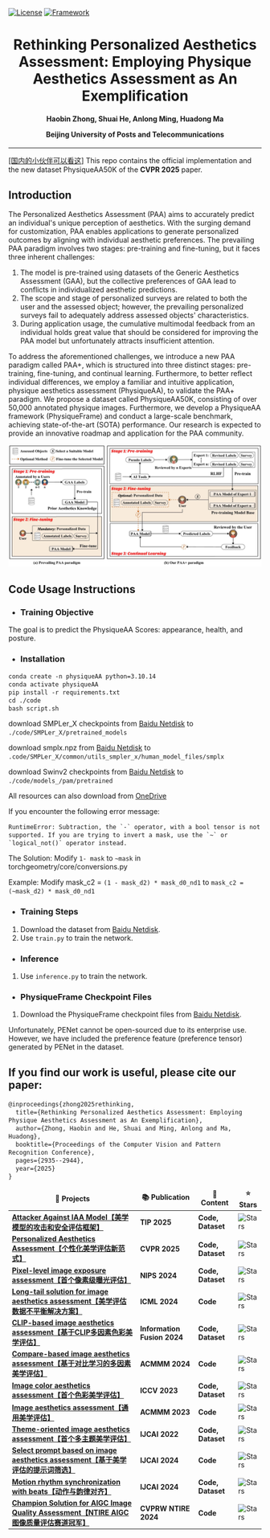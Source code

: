 [![License](https://img.shields.io/badge/License-Apache%202.0-blue.svg)](https://opensource.org/licenses/Apache-2.0)
[![Framework](https://img.shields.io/badge/PyTorch-%23EE4C2C.svg?&logo=PyTorch&logoColor=white)](https://pytorch.org/)

<div align="center">
<h1>
<b>
Rethinking Personalized Aesthetics Assessment: Employing Physique Aesthetics Assessment as An Exemplification
</b>
</h1>
<h4>
<b>
Haobin Zhong, Shuai He, Anlong Ming, Huadong Ma
    
Beijing University of Posts and Telecommunications
</b>
</h4>
</div>

-----------------------------------------


[[国内的小伙伴可以看这]](https://github.com/woshidandan/Rethinking-Personalized-Aesthetics-Assessment/blob/main/README_CN.md)
This repo contains the official implementation and the new dataset PhysiqueAA50K of the **CVPR 2025** paper.

## Introduction
The Personalized Aesthetics Assessment (PAA) aims to accurately predict an individual's unique perception of aesthetics. With the surging demand for customization, PAA enables applications to generate personalized outcomes by aligning with individual aesthetic preferences.
The prevailing PAA paradigm involves two stages: pre-training and fine-tuning, but it faces three inherent challenges: 

1) The model is pre-trained using datasets of the Generic Aesthetics Assessment (GAA), but the collective preferences of GAA lead to conflicts in individualized aesthetic predictions.
2) The scope and stage of personalized surveys are related to both the user and the assessed object; however, the prevailing personalized surveys fail to adequately address assessed objects' characteristics.
3) During application usage, the cumulative multimodal feedback from an individual holds great value that should be considered for improving the PAA model but unfortunately attracts insufficient attention.

To address the aforementioned challenges, we introduce a new PAA paradigm called PAA+, which is structured into three distinct stages: pre-training, fine-tuning, and continual learning. 
Furthermore, to better reflect individual differences, we employ a familiar and intuitive application, physique aesthetics assessment (PhysiqueAA), to validate the PAA+ paradigm.  We propose a dataset called PhysiqueAA50K, consisting of over 50,000 annotated physique images. Furthermore, we develop a PhysiqueAA framework (PhysiqueFrame) and conduct a large-scale benchmark, achieving state-of-the-art (SOTA) performance. Our research is expected to provide an innovative roadmap and application for the PAA community. 

<img src="paradigm_1.jpg">

## Code Usage Instructions

* ### **Training Objective**
The goal is to predict the PhysiqueAA Scores: appearance, health, and posture.

* ### **Installation**
```
conda create -n physiqueAA python=3.10.14
conda activate physiqueAA
pip install -r requirements.txt
cd ./code
bash script.sh
```
download SMPLer_X checkpoints from [Baidu Netdisk](https://pan.baidu.com/s/1vno-V5VoozFhLxrfkjLHqg?pwd=jx37) to `./code/SMPLer_X/pretrained_models`

download smplx.npz from [Baidu Netdisk](https://pan.baidu.com/s/1GMX6j_B4l36Zfg90u_QRug?pwd=267p) to `.code/SMPLer_X/common/utils_smpler_x/human_model_files/smplx`

download Swinv2 checkpoints from [Baidu Netdisk](https://pan.baidu.com/s/10KRxE95g9WnoitJ-hoO38A?pwd=6zd5) to `./code/models_/pam/pretrained`

All resources can also download from [OneDrive](https://bupteducn-my.sharepoint.com/:f:/g/personal/hs19951021_bupt_edu_cn/EugRql7EAD1Fr6cfo0_0X-QBPILI1QAAPYzPvxKc8GlbkQ?e=TG3C0x)

If you encounter the following error message:
```
RuntimeError: Subtraction, the `-` operator, with a bool tensor is not supported. If you are trying to invert a mask, use the `~` or `logical_not()` operator instead.
```
The Solution: Modify `1- mask` to `~mask` in torchgeometry/core/conversions.py

Example: Modify mask_c2 = `(1 - mask_d2) * mask_d0_nd1` to `mask_c2 = (~mask_d2) * mask_d0_nd1`

* ### **Training Steps**
1. Download the dataset from [Baidu Netdisk](https://pan.baidu.com/s/1NgBbu6Jf4IxrynigqO028g?pwd=kvev).
2. Use `train.py` to train the network.

* ### **Inference**
1. Use `inference.py` to train the network.

* ### **PhysiqueFrame Checkpoint Files**
1. Download the PhysiqueFrame checkpoint files from [Baidu Netdisk](https://pan.baidu.com/s/1OOt2X30qe93HmW8XJbPbaQ?pwd=n124).

Unfortunately, PENet cannot be open-sourced due to its enterprise use. However, we have included the preference feature (preference tensor) generated by PENet in the dataset.


## If you find our work is useful, please cite our paper:
```
@inproceedings{zhong2025rethinking,
  title={Rethinking Personalized Aesthetics Assessment: Employing Physique Aesthetics Assessment as An Exemplification},
  author={Zhong, Haobin and He, Shuai and Ming, Anlong and Ma, Huadong},
  booktitle={Proceedings of the Computer Vision and Pattern Recognition Conference},
  pages={2935--2944},
  year={2025}
}
```

<table>
  <thead align="center">
    <tr>
      <td><b>🎁 Projects</b></td>
      <td><b>📚 Publication</b></td>
      <td><b>🌈 Content</b></td>
      <td><b>⭐ Stars</b></td>
    </tr>
  </thead>
  <tbody>
    <tr>
      <td><a href="https://github.com/woshidandan/Attacker-against-image-aesthetics-assessment-model"><b>Attacker Against IAA Model【美学模型的攻击和安全评估框架】</b></a></td>
      <td><b>TIP 2025</b></td>
      <td><b>Code, Dataset</b></td>
      <td><img alt="Stars" src="https://img.shields.io/github/stars/woshidandan/Attacker-against-image-aesthetics-assessment-model?style=flat-square&labelColor=343b41"/></td>
    </tr
    <tr>
      <td><a href="https://github.com/woshidandan/Rethinking-Personalized-Aesthetics-Assessment"><b>Personalized Aesthetics Assessment【个性化美学评估新范式】</b></a></td>
      <td><b>CVPR 2025</b></td>
      <td><b>Code, Dataset</b></td>
      <td><img alt="Stars" src="https://img.shields.io/github/stars/woshidandan/Rethinking-Personalized-Aesthetics-Assessment?style=flat-square&labelColor=343b41"/></td>
    </tr>
    <tr>
      <td><a href="https://github.com/woshidandan/Pixel-level-No-reference-Image-Exposure-Assessment"><b>Pixel-level image exposure assessment【首个像素级曝光评估】</b></a></td>
      <td><b>NIPS 2024</b></td>
      <td><b>Code, Dataset</b></td>
      <td><img alt="Stars" src="https://img.shields.io/github/stars/woshidandan/Pixel-level-No-reference-Image-Exposure-Assessment?style=flat-square&labelColor=343b41"/></td>
    </tr>
    <tr>
      <td><a href="https://github.com/woshidandan/Long-Tail-image-aesthetics-and-quality-assessment"><b>Long-tail solution for image aesthetics assessment【美学评估数据不平衡解决方案】</b></a></td>
      <td><b>ICML 2024</b></td>
      <td><b>Code</b></td>
      <td><img alt="Stars" src="https://img.shields.io/github/stars/woshidandan/Long-Tail-image-aesthetics-and-quality-assessment?style=flat-square&labelColor=343b41"/></td>
    </tr>
    <tr>
      <td><a href="https://github.com/woshidandan/Prompt-DeT"><b>CLIP-based image aesthetics assessment【基于CLIP多因素色彩美学评估】</b></a></td>
      <td><b>Information Fusion 2024</b></td>
      <td><b>Code, Dataset</b></td>
      <td><img alt="Stars" src="https://img.shields.io/github/stars/woshidandan/Prompt-DeT?style=flat-square&labelColor=343b41"/></td>
    </tr>
    <tr>
      <td><a href="https://github.com/woshidandan/SR-IAA-image-aesthetics-and-quality-assessment"><b>Compare-based image aesthetics assessment【基于对比学习的多因素美学评估】</b></a></td>
      <td><b>ACMMM 2024</b></td>
      <td><b>Code</b></td>
      <td><img alt="Stars" src="https://img.shields.io/github/stars/woshidandan/SR-IAA-image-aesthetics-and-quality-assessment?style=flat-square&labelColor=343b41"/></td>
    </tr>
    <tr>
      <td><a href="https://github.com/woshidandan/Image-Color-Aesthetics-and-Quality-Assessment"><b>Image color aesthetics assessment【首个色彩美学评估】</b></a></td>
      <td><b>ICCV 2023</b></td>
      <td><b>Code, Dataset</b></td>
      <td><img alt="Stars" src="https://img.shields.io/github/stars/woshidandan/Image-Color-Aesthetics-and-Quality-Assessment?style=flat-square&labelColor=343b41"/></td>
    </tr>
    <tr>
      <td><a href="https://github.com/woshidandan/Image-Aesthetics-and-Quality-Assessment"><b>Image aesthetics assessment【通用美学评估】</b></a></td>
      <td><b>ACMMM 2023</b></td>
      <td><b>Code</b></td>
      <td><img alt="Stars" src="https://img.shields.io/github/stars/woshidandan/Image-Aesthetics-and-Quality-Assessment?style=flat-square&labelColor=343b41"/></td>
    </tr>
    <tr>
      <td><a href="https://github.com/woshidandan/TANet-image-aesthetics-and-quality-assessment"><b>Theme-oriented image aesthetics assessment【首个多主题美学评估】</b></a></td>
      <td><b>IJCAI 2022</b></td>
      <td><b>Code, Dataset</b></td>
      <td><img alt="Stars" src="https://img.shields.io/github/stars/woshidandan/TANet-image-aesthetics-and-quality-assessment?style=flat-square&labelColor=343b41"/></td>
    </tr>
    <tr>
      <td><a href="https://github.com/woshidandan/AK4Prompts"><b>Select prompt based on image aesthetics assessment【基于美学评估的提示词筛选】</b></a></td>
      <td><b>IJCAI 2024</b></td>
      <td><b>Code</b></td>
      <td><img alt="Stars" src="https://img.shields.io/github/stars/woshidandan/AK4Prompts?style=flat-square&labelColor=343b41"/></td>
    </tr>
    <tr>
      <td><a href="https://github.com/mRobotit/M2Beats"><b>Motion rhythm synchronization with beats【动作与韵律对齐】</b></a></td>
      <td><b>IJCAI 2024</b></td>
      <td><b>Code, Dataset</b></td>
      <td><img alt="Stars" src="https://img.shields.io/github/stars/mRobotit/M2Beats?style=flat-square&labelColor=343b41"/></td>
    </tr>
    <tr>
      <td><a href="https://github.com/woshidandan/Champion-Solution-for-CVPR-NTIRE-2024-Quality-Assessment-on-AIGC"><b>Champion Solution for AIGC Image Quality Assessment【NTIRE AIGC图像质量评估赛道冠军】</b></a></td>
      <td><b>CVPRW NTIRE 2024</b></td>
      <td><b>Code</b></td>
      <td><img alt="Stars" src="https://img.shields.io/github/stars/woshidandan/Champion-Solution-for-CVPR-NTIRE-2024-Quality-Assessment-on-AIGC?style=flat-square&labelColor=343b41"/></td>
    </tr>
  </tbody>
</table>
